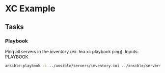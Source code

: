 # XC Example

## Tasks

### Playbook

Ping all servers in the inventory (ex: tea xc playbook ping).
Inputs: PLAYBOOK

```sh
ansible-playbook -i ../ansible/servers/inventory.ini ../ansible/servers/playbooks/$PLAYBOOK.yaml -K
```
